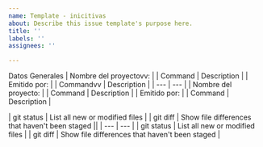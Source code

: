 ```yaml
---
name: Template - inicitivas
about: Describe this issue template's purpose here.
title: ''
labels: ''
assignees: ''

---
```


Datos Generales
| Nombre del proyectovv: | | Command | Description |
| Emitido por: | | Commandvv | Description |
| --- | --- |
| Nombre del proyecto: | | Command | Description |
| Emitido por: | | Command | Description |

| git status | List all new or modified files |
| git diff | Show file differences that haven't been staged ||
| --- | --- |
| git status | List all new or modified files |
| git diff | Show file differences that haven't been staged |
